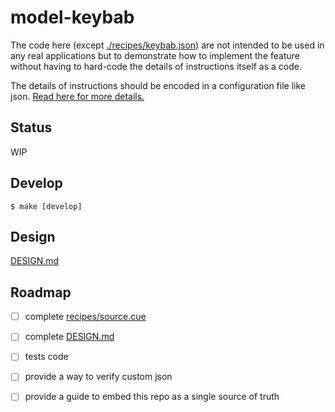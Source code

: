 # model-keybab

The code here (except [./recipes/keybab.json](./recipes/keybab.json)) are not intended to be used in any real applications but to demonstrate how to implement the feature without having to hard-code the details of instructions itself as a code.

The details of instructions should be encoded in a configuration file like json. [Read here for more details.](./recipes)

## Status
WIP

## Develop

`$ make [develop]`

## Design

[DESIGN.md](./DESIGN.md)


## Roadmap

- [ ] complete [recipes/source.cue](./recipes/source.cue)
- [ ] complete [DESIGN.md](./DESIGN.md)
- [ ] tests code
- [ ] provide a way to verify custom json
- [ ] provide a guide to embed this repo as a single source of truth

